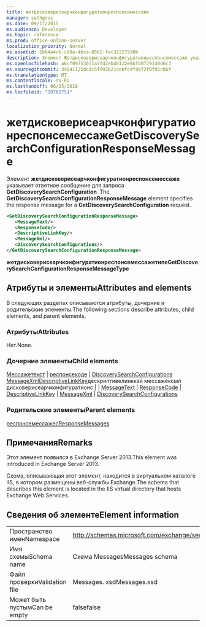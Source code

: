 ```yaml
---
title: жетдисковерисеарчконфигуратионреспонсемессаже
manager: sethgros
ms.date: 09/17/2015
ms.audience: Developer
ms.topic: reference
ms.prod: office-online-server
localization_priority: Normal
ms.assetid: 1b84a4c6-cb0a-4bca-85b2-fec32227930b
description: Элемент Жетдисковерисеарчконфигуратионреспонсемессаже указывает ответное сообщение для запроса GetDiscoverySearchConfiguration.
ms.openlocfilehash: a6cf09753031a7fd2eb46132e8bfb0729140d6c3
ms.sourcegitcommit: 34041125dc8c5f993b21cebfc4f8b72f0fd2cb6f
ms.translationtype: MT
ms.contentlocale: ru-RU
ms.lasthandoff: 06/25/2018
ms.locfileid: "19762751"
---
```

# <a name="getdiscoverysearchconfigurationresponsemessage"></a><span data-ttu-id="74c81-103">жетдисковерисеарчконфигуратионреспонсемессаже</span><span class="sxs-lookup"><span data-stu-id="74c81-103">GetDiscoverySearchConfigurationResponseMessage</span></span>

<span data-ttu-id="74c81-104">Элемент **жетдисковерисеарчконфигуратионреспонсемессаже** указывает ответное сообщение для запроса **GetDiscoverySearchConfiguration** .</span><span class="sxs-lookup"><span data-stu-id="74c81-104">The **GetDiscoverySearchConfigurationResponseMessage** element specifies the response message for a **GetDiscoverySearchConfiguration** request.</span></span> 
  
```XML
<GetDiscoverySearchConfigurationResponseMessage>
   <MessageText/>
   <ResponseCode/>
   <DescriptiveLinkKey/>
   <MessageXml/>
   <DiscoverySearchConfigurations/>
</GetDiscoverySearchConfigurationResponseMessage>
```

 <span data-ttu-id="74c81-105">**жетдисковерисеарчконфигуратионреспонсемессажетипе**</span><span class="sxs-lookup"><span data-stu-id="74c81-105">**GetDiscoverySearchConfigurationResponseMessageType**</span></span>
## <a name="attributes-and-elements"></a><span data-ttu-id="74c81-106">Атрибуты и элементы</span><span class="sxs-lookup"><span data-stu-id="74c81-106">Attributes and elements</span></span>

<span data-ttu-id="74c81-107">В следующих разделах описываются атрибуты, дочерние и родительские элементы.</span><span class="sxs-lookup"><span data-stu-id="74c81-107">The following sections describe attributes, child elements, and parent elements.</span></span>
  
### <a name="attributes"></a><span data-ttu-id="74c81-108">Атрибуты</span><span class="sxs-lookup"><span data-stu-id="74c81-108">Attributes</span></span>

<span data-ttu-id="74c81-109">Нет.</span><span class="sxs-lookup"><span data-stu-id="74c81-109">None.</span></span>
  
### <a name="child-elements"></a><span data-ttu-id="74c81-110">Дочерние элементы</span><span class="sxs-lookup"><span data-stu-id="74c81-110">Child elements</span></span>

<span data-ttu-id="74c81-111">[Мессажетекст](messagetext.md) | [респонсекоде](responsecode.md) | [DiscoverySearchConfigurations](discoverysearchconfigurations.md) [MessageXml](messagexml.md)[DescriptiveLinkKey](descriptivelinkkey.md)дескриптивелинккэй мессажексмл дисковерисеарчконфигуратионс |  | </span><span class="sxs-lookup"><span data-stu-id="74c81-111">[MessageText](messagetext.md) | [ResponseCode](responsecode.md) | [DescriptiveLinkKey](descriptivelinkkey.md) | [MessageXml](messagexml.md) | [DiscoverySearchConfigurations](discoverysearchconfigurations.md)</span></span>
  
### <a name="parent-elements"></a><span data-ttu-id="74c81-112">Родительские элементы</span><span class="sxs-lookup"><span data-stu-id="74c81-112">Parent elements</span></span>

[<span data-ttu-id="74c81-113">респонсемессажес</span><span class="sxs-lookup"><span data-stu-id="74c81-113">ResponseMessages</span></span>](responsemessages.md)
  
## <a name="remarks"></a><span data-ttu-id="74c81-114">Примечания</span><span class="sxs-lookup"><span data-stu-id="74c81-114">Remarks</span></span>

<span data-ttu-id="74c81-115">Этот элемент появился в Exchange Server 2013.</span><span class="sxs-lookup"><span data-stu-id="74c81-115">This element was introduced in Exchange Server 2013.</span></span>
  
<span data-ttu-id="74c81-116">Схема, описывающая этот элемент, находится в виртуальном каталоге IIS, в котором размещены веб-службы Exchange.</span><span class="sxs-lookup"><span data-stu-id="74c81-116">The schema that describes this element is located in the IIS virtual directory that hosts Exchange Web Services.</span></span>
  
## <a name="element-information"></a><span data-ttu-id="74c81-117">Сведения об элементе</span><span class="sxs-lookup"><span data-stu-id="74c81-117">Element information</span></span>

|||
|:-----|:-----|
|<span data-ttu-id="74c81-118">Пространство имен</span><span class="sxs-lookup"><span data-stu-id="74c81-118">Namespace</span></span>  <br/> |http://schemas.microsoft.com/exchange/services/2006/messages  <br/> |
|<span data-ttu-id="74c81-119">Имя схемы</span><span class="sxs-lookup"><span data-stu-id="74c81-119">Schema name</span></span>  <br/> |<span data-ttu-id="74c81-120">Схема Messages</span><span class="sxs-lookup"><span data-stu-id="74c81-120">Messages schema</span></span>  <br/> |
|<span data-ttu-id="74c81-121">Файл проверки</span><span class="sxs-lookup"><span data-stu-id="74c81-121">Validation file</span></span>  <br/> |<span data-ttu-id="74c81-122">Messages. xsd</span><span class="sxs-lookup"><span data-stu-id="74c81-122">Messages.xsd</span></span>  <br/> |
|<span data-ttu-id="74c81-123">Может быть пустым</span><span class="sxs-lookup"><span data-stu-id="74c81-123">Can be empty</span></span>  <br/> |<span data-ttu-id="74c81-124">false</span><span class="sxs-lookup"><span data-stu-id="74c81-124">false</span></span>  <br/> |
   

